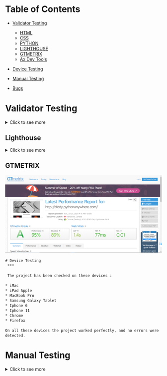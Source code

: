 # Table of Contents
 * [Validator Testing](#validator-testing)
   * [HTML](#html-validator)
   * [CSS](#css-validator)
   * [PYTHON](#python)
   * [LIGHTHOUSE](#lighthouse)
   * [GTMETRIX](#gtmetrix)
   * [Ax Dev Tools](#ax-dev-tools)

 * [Device Testing](#device-testing)
 * [Manual Testing](#manual-testing)
 * [Bugs](#bugs)

# Validator Testing
<details>
<summary>Click to see more</summary>

  ## HTML Validator

  * Home Page
    ![](https://validator.w3.org/nu/?doc=http%3A%2F%2Fdiddy.pythonanywhere.com%2F)
    * Category Page
    ![](https://validator.w3.org/nu/?doc=http%3A%2F%2Fdiddy.pythonanywhere.com%2Fcategories%2F)
    * Cart Page
    ![](https://validator.w3.org/nu/?doc=http%3A%2F%2Fdiddy.pythonanywhere.com%2Fcart%2F)
    * Profile Page
    ![](https://validator.w3.org/nu/?doc=http%3A%2F%2Fdiddy.pythonanywhere.com%2Faccounts%2Fprofile%2F)
     * Order Page
    ![](https://validator.w3.org/nu/?doc=http%3A%2F%2Fdiddy.pythonanywhere.com%2Faccounts%2Fprofile%2F)
    * Log In
    ![](https://validator.w3.org/nu/?doc=http%3A%2F%2Fdiddy.pythonanywhere.com%2Faccounts%2Flogin%2F)
    * Sign-Up Page
    ![](https://validator.w3.org/nu/?doc=http%3A%2F%2Fdiddy.pythonanywhere.com%2Faccounts%2Fregister%2F)

 ## CSS Validator

  * Css 
  ![](https://jigsaw.w3.org/css-validator/validator?uri=http%3A%2F%2Fdiddy.pythonanywhere.com%2F&profile=css3svg&usermedium=all&warning=1&vextwarning=&lang=en)

  ## Python

 Store folder 
 All available files have been checked
  * form.py
  ![](./readmeDocumentation/screenshot/formFile.png)
  * model.py
  ![](./readmeDocumentation/screenshot/modelfile.png)
  * url.py
  ![](./readmeDocumentation/screenshot/urlFile.png)
 
  Phones Store
    * url.py
    ![](./readmeDocumentation/screenshot/recipeUrl.png)
    * view.py
    ![](./readmeDocumentation/screenshot/recipeView.png)
</details>


## Lighthouse

<details>
<summary>Click to see more</summary>

 * Home Page
     * Desktop
  ![Desktop](readmeDocumentation/pythonanywhere/web-lighthouse.png)
     * Mobile
  ![Mobile](readmeDocumentation/pythonanywhere/mobile-lighthouse.png)
 
 * Categories
    * Desktop
  ![Desktop](readmeDocumentation/pythonanywhere/category-lighthouse-web.png)
    * Mobile
  ![Mobile](readmeDocumentation/pythonanywhere/category-lighthouse-mobile.png)
   
  * About 
    * Desktop
 ![Desktop](readmeDocumentation/pythonanywhere/about-us-lighthouse-web.png)
     * Mobile
 ![Mobile](readmeDocumentation/pythonanywhere/about-us-lighthouse-mobile.png)

  * Contact Page 
     * Desktop
  ![Desktop](readmeDocumentation/pythonanywhere/conntact-lighthouse-web.png)
     * Mobile
  ![Mobile](readmeDocumentation/pythonanywhere/conntact-lighthouse-mobile.png)
  
  * Cart Page
 * Desktop
  ![Desktop](readmeDocumentation/pythonanywhere/cart-lighthouse-web.png)
    * Mobile
  ![Mobile](readmeDocumentation/pythonanywhere/cart-lighthouse-mobile.png)
  
  * Profile
  * Desktop
  ![Desktop](readmeDocumentation/pythonanywhere/profile-lighthouse-web.png)
    * Mobile
  ![Mobile](readmeDocumentation/pythonanywhere/profile-lighthouse-mobile.png)

   * Orders
 * Desktop
  ![Desktop](readmeDocumentation/pythonanywhere/order-lighthouse-web.png)
    * Mobile
  ![Mobile](readmeDocumentation/pythonanywhere/order-lighthouse-mobile.png)

   * Change Password Page
  * Desktop
  ![Desktop](readmeDocumentation/pythonanywhere/change-password-lighthouse-web.png)
    * Mobile
  ![Mobile](readmeDocumentation/pythonanywhere/change-password-lighthouse-mobile.png)

   * SignUp Page 
    * Desktop
  ![Desktop](readmeDocumentation/pythonanywhere/signup-lighthouse-web.png)
    * Mobile
  ![Mobile](readmeDocumentation/pythonanywhere/signup-lighthouse-mobile.png)

  * LogIn Page
 * Desktop
  ![Desktop](readmeDocumentation/pythonanywhere/login-lighthouse-web.png)
    * Mobile
  ![Mobile](readmeDocumentation/pythonanywhere/login-lighthouse-mobile.png)


  </details>

   ## GTMETRIX 
   ![](readmeDocumentation/pythonanywhere/gtmatrix.png)

  

    # Device Testing
     ***

     The project has been checked on these devices :
       
    * iMac 
    * iPad Apple
    * MacBook Pro
    * Samsung Galaxy Tablet
    * Iphone 6
    * Iphone 11
    * Chrome
    * Firefox
    
    On all these devices the project worked perfectly, and no errors were detected.

   # Manual Testing

<details>
<summary>Click to see more</summary>

1)

| Feature       |           Test Performed    |             Result           |        
|:--------------|:--------------------------- |:---------------------------  |
|                        Navigation                                        |
| Logo          | Clicked on Logo to check or redirect to the home page| Pass |
| Home button   | Clicked on the Home button from different pages to check or redirect to the home page| Pass  | 
| Categories   | Clicked on the categories and was redirected to the categories section | Pass |
| Sign-Up     | When clicking on the Sign-Up link, brings the User to the registration page | Pass |
| Small screens |  Checked that on smaller devices changes to the burger menu | Pass |
| About US      | Clicked About US and was redirected to the page with brief info on the | Pass | 
| Log In        | Clicked on the log-in link that will bring the User to the login page  | Pass |
| Log Out       | Clicked on the log-out link that will bring the User to log out page | Pass |
|                                                         Footer                      |
| Small screens |       Checked that all media links are visible on small devices | Pass |                                |
| Media  Links  | Clicked on each media link opens a new page   | Pass |
| Footer is on all pages      | Check all pages how the footer looks   | Pass |


2)

| Feature       |           Test Performed    |             Result           |        
|:--------------|:--------------------------- |:---------------------------  |
|                        Categories                                      |
| Categories Page      | For this test, I want to make sure that when you clicked the full menu of all categories.| Pass |
| All Categories Button   | For this test, I want to make sure that when you clicked the full menu of all categories.| Pass  | 
| Sub-Category Overview  | For this test, I want to make sure that when you click the product ,it open up an overview of all the different products in that sub-Category.  | Pass |
| Products    | For this test, I want to make sure that when you click on a product,you are redirected to a Products Overview. | Pass |
| Products Overview|  For this test, I have a clear overview of all details of the product with descriptions,ratings and add-cart button. | Pass |
| View form on different sizes of devices | Check how will look categories form on tablets and phones, make sure all form fields are easy to see and use | Pass | 
| Log In        | Clicked on the log-in link that will bring the User to the login page  | Pass |
| Log Out       | Clicked on the log-out link that will bring the User to log out page | Pass |
|                                                         Footer                      |
| Small screens |       Checked that all media links are visible on small devices | Pass |                                |
| Media  Links  | Clicked on each media link opens a new page   | Pass |
| Footer is on all pages      | Check all pages how the footer looks   | Pass |


3)

| Feature       |           Test Performed    |             Result           |        
|:--------------|:--------------------------- |:---------------------------  |
|                    About US Page                                   |
| About US   | For this test, I want to make sure that when you clicked the About link.| Pass |
| View form on different sizes of devices | Check how will look about Us form on tablets and phones, make sure all form fields are easy to see and use | Pass | 
| Log In        | Clicked on the log-in link that will bring the User to the login page  | Pass |
| Log Out       | Clicked on the log-out link that will bring the User to log out page | Pass |
|                                                         Footer                      |
| Small screens |       Checked that all media links are visible on small devices | Pass |                                |
| Media  Links  | Clicked on each media link opens a new page   | Pass |
| Footer is on all pages      | Check all pages how the footer looks   | Pass |


4)

| Feature       |           Test Performed    |             Result           |        
|:--------------|:--------------------------- |:---------------------------  |
|                         Contact  Page                     |
| Contact Page| For this test, I want to make sure that when you clicked the Contact link.|Pass |
| Save Contact | I filled out all the fields and Contact was successfully. | Pass|
| View form on different sizes of devices | Check how will look contact form on tablets and phones, make sure all form fields are easy to see and use| Pass. |
| Log In        | Clicked on the log-in link that will bring the User to the login page  | Pass |
| Log Out       | Clicked on the log-out link that will bring the User to log out page | Pass |
|                                                         Footer                      |
| Small screens |       Checked that all media links are visible on small devices | Pass |                                |
| Media  Links  | Clicked on each media link opens a new page   | Pass |
| Footer is on all pages      | Check all pages how the footer looks   | Pass |


5)

| Feature       |           Test Performed    |             Result           |        
|:--------------|:--------------------------- |:---------------------------  |
|                        Cart Page                     |
| Cart Page| For this test, I want to make sure that when you clicked the Cart link.|Pass |
| Shopping Cart| For this test, I want to make sure that when User has added  to the cart from the categories folder they can be able to see,add,delete each order on the cart.|Pass |
| Continue Shipping| For this test, I want to make sure that when you clicked the Continue shipping button under the shopping card the user will be redirected to the Home page.|Pass |
| Cart Total| This section shows the user what selections they have chosen and also shows the shipping address available on file.Also it allow the user to select from variety of shipping address avialable. |Pass |
| Payment Option| For this test, I want to make sure that when you clicked any desired payment option the user can be redirected to a vendor of thier choice to fill out the necessary informations required.|Pass |
| Home button| For this test, I want to make sure that when you clicked the home button is clicked in this section the user is directed to the home page.|Pass |
| View form on different sizes of devices | Check how will look cart form on tablets and phones, make sure all form fields are easy to see and use| Pass. |

6)

| Feature       |           Test Performed    |             Result           |        
|:--------------|:--------------------------- |:---------------------------  |
|                         Profile Page                     |
| Profile Page| For this test, I want to make sure that when you clicked the Profile link.|Pass |
| Add Address | For this test, I want to make sure that when you clicked on add address they are directed to another Page.|Pass |
| Delete Address| For this test, I want to make sure that when you an address it stays deleted.|Pass |
| Address form| For this test, I want to make sure that when the user has fill his address and all the neccessary area,the changes are able to save and update in the profile page.|Pass |
| View form on different sizes of devices | Check how will look Profile page on tablets and phones, make sure all form fields are easy to see and use| Pass. |

7)

| Feature       |           Test Performed    |             Result           |        
|:--------------|:--------------------------- |:---------------------------  |
|                         Order Page                     |
| Orders Page| For this test, I want to make sure that when you clicked the Orders link.|Pass |
| Add Address | For this test, I want to make sure that when you clicked on add address they are directed to another Page.|Pass |
| Delete Address| For this test, I want to make sure that when you an address it stays deleted.|Pass |
| Address form| For this test, I want to make sure that when the user has fill his address and all the neccessary area,the changes are able to save and update in the profile page.|Pass |
| View form on different sizes of devices | Check how will look Order page on tablets and phones, make sure all form fields are easy to see and use| Pass. |



8)

| Feature       |           Test Performed    |             Result           |        
|:--------------|:--------------------------- |:---------------------------  |
|                         Change Password                     |
| Change Password Page| For this test, I want to make sure that when you clicked the Change Password link.|Pass |
| Save Password | I filled out all the fields (Old Password and New Password) and password was successfully saved. | Pass|
| View form on different sizes of devices | Check how will look Change password form on tablets and phones, make sure all form fields are easy to see and use| Pass. |


</details>
